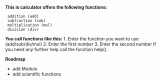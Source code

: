  **This is calculator offers the following functions:**

     addition (add)
     subtraction (sub)
     multiplication (mul)
     division (div)

  **You call functions like this:**
     1. Enter the function you want to use (add/sub/div/mul)
     2. Enter the first number
     3. Enter the second number
     If you need any further help call the function help().

 **Roadmap**
 - add Modulo
 - add scientific functions
